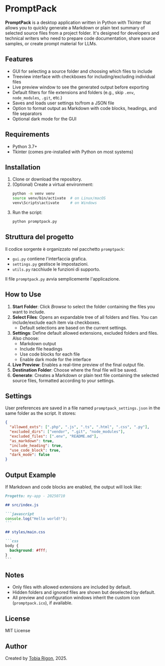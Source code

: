 # PromptPack

**PromptPack** is a desktop application written in Python with Tkinter that allows you to quickly generate a Markdown or plain text summary of selected source files from a project folder. It's designed for developers and technical writers who need to prepare code documentation, share source samples, or create prompt material for LLMs.

## Features

- GUI for selecting a source folder and choosing which files to include
- Treeview interface with checkboxes for including/excluding individual files
- Live preview window to see the generated output before exporting
- Default filters for file extensions and folders (e.g., skip `.env`, `node_modules`, `.git`, etc.)
- Saves and loads user settings to/from a JSON file
- Option to format output as Markdown with code blocks, headings, and file separators
- Optional dark mode for the GUI

## Requirements

- Python 3.7+
- Tkinter (comes pre-installed with Python on most systems)

## Installation

1. Clone or download the repository.
2. (Optional) Create a virtual environment:
   ```bash
   python -m venv venv
   source venv/bin/activate  # on Linux/macOS
   venv\Scripts\activate     # on Windows
   ```
3. Run the script:
   ```bash
   python promptpack.py
   ```

 
## Struttura del progetto

Il codice sorgente è organizzato nel pacchetto `promptpack`:
- `gui.py` contiene l'interfaccia grafica.
- `settings.py` gestisce le impostazioni.
- `utils.py` racchiude le funzioni di supporto.

Il file `promptpack.py` avvia semplicemente l'applicazione.

## How to Use

1. **Start Folder**: Click *Browse* to select the folder containing the files you want to include.
2. **Select Files**: Opens an expandable tree of all folders and files. You can include/exclude each item via checkboxes.
   - Default selections are based on the current settings.
3. **Settings**: Define default allowed extensions, excluded folders and files. Also choose:
   - Markdown output
   - Include file headings
   - Use code blocks for each file
   - Enable dark mode for the interface
4. **Live Preview**: Enables a real-time preview of the final output file.
5. **Destination Folder**: Choose where the final file will be saved.
6. **Generate**: Creates a Markdown or plain text file containing the selected source files, formatted according to your settings.

## Settings

User preferences are saved in a file named `promptpack_settings.json` in the same folder as the script. It stores:

```json
{
  "allowed_exts": [".php", ".js", ".ts", ".html", ".css", ".py"],
  "excluded_dirs": ["vendor", ".git", "node_modules"],
  "excluded_files": [".env", "README.md"],
  "as_markdown": true,
  "include_heading": true,
  "use_code_block": true,
  "dark_mode": false
}
```

## Output Example

If Markdown and code blocks are enabled, the output will look like:

````markdown
Progetto: my-app - 20250710

## src/index.js

```javascript
console.log("Hello world!");
```

## styles/main.css

```css
body {
  background: #fff;
}
```
````

## Notes

- Only files with allowed extensions are included by default.
- Hidden folders and ignored files are shown but deselected by default.
- All preview and configuration windows inherit the custom icon (`promptpack.ico`), if available.

## License

MIT License

## Author

Created by [Tobia Rigon](https://github.com/yourprofile), 2025.
